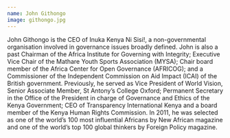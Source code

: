 ```yaml
---
name: John Githongo
image: githongo.jpg
---
```

John Githongo is the CEO of Inuka Kenya Ni Sisi!, a non-governmental organisation involved in governance issues broadly defined. John is also a past Chairman of the Africa Institute for Governing with Integrity; Executive Vice Chair of the Mathare Youth Sports Association (MYSA); Chair board member of the Africa Center for Open Governance (AFRICOG); and a Commissioner of the Independent Commission on Aid Impact (ICAI) of the British government. Previously, he served as Vice President of World Vision, Senior Associate Member, St Antony’s College Oxford; Permanent Secretary in the Office of the President in charge of Governance and Ethics of the Kenya Government; CEO of Transparency International Kenya and a board member of the Kenya Human Rights Commission. In 2011, he was selected as one of the world’s 100 most influential Africans by New African magazine and one of the world’s top 100 global thinkers by Foreign Policy magazine. 
